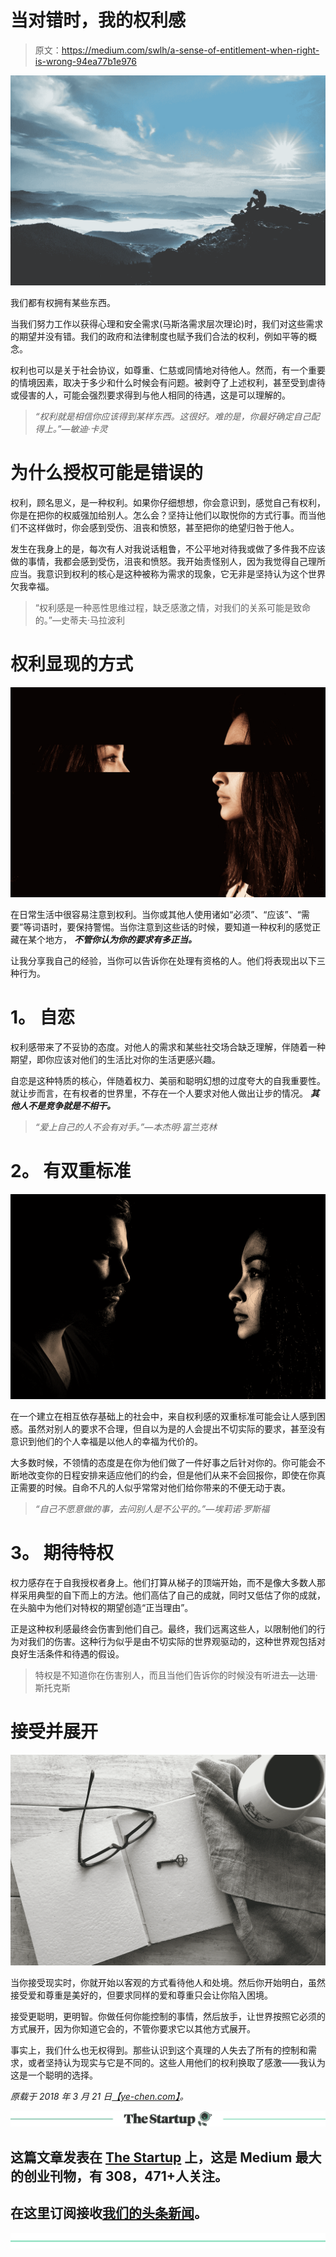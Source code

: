 # 当对错时，我的权利感

> 原文：<https://medium.com/swlh/a-sense-of-entitlement-when-right-is-wrong-94ea77b1e976>

![](img/5153247b7c714c84bbba501c518a6c95.png)

我们都有权拥有某些东西。

当我们努力工作以获得心理和安全需求(马斯洛需求层次理论)时，我们对这些需求的期望并没有错。我们的政府和法律制度也赋予我们合法的权利，例如平等的概念。

权利也可以是关于社会协议，如尊重、仁慈或同情地对待他人。然而，有一个重要的情境因素，取决于多少和什么时候会有问题。被剥夺了上述权利，甚至受到虐待或侵害的人，可能会强烈要求得到与他人相同的待遇，这是可以理解的。

> *“权利就是相信你应该得到某样东西。这很好。难的是，你最好确定自己配得上。”—敏迪·卡灵*

# **为什么授权可能是错误的**

权利，顾名思义，是一种权利。如果你仔细想想，你会意识到，感觉自己有权利，你是在把你的权威强加给别人。怎么会？坚持让他们以取悦你的方式行事。而当他们不这样做时，你会感到受伤、沮丧和愤怒，甚至把你的绝望归咎于他人。

发生在我身上的是，每次有人对我说话粗鲁，不公平地对待我或做了多件我不应该做的事情，我都会感到受伤，沮丧和愤怒。我开始责怪别人，因为我觉得自己理所应当。我意识到权利的核心是这种被称为需求的现象，它无非是坚持认为这个世界欠我幸福。

> “权利感是一种恶性思维过程，缺乏感激之情，对我们的关系可能是致命的。”—史蒂夫·马拉波利

# **权利显现的方式**

![](img/26680e4949fd80c2abfb93fe109588a3.png)

在日常生活中很容易注意到权利。当你或其他人使用诸如“必须”、“应该”、“需要”等词语时，要保持警惕。当你注意到这些话的时候，要知道一种权利的感觉正藏在某个地方， ***不管你认为你的要求有多正当。***

让我分享我自己的经验，当你可以告诉你在处理有资格的人。他们将表现出以下三种行为。

# **1。** **自恋**

权利感带来了不妥协的态度。对他人的需求和某些社交场合缺乏理解，伴随着一种期望，即你应该对他们的生活比对你的生活更感兴趣。

自恋是这种特质的核心，伴随着权力、美丽和聪明幻想的过度夸大的自我重要性。就让步而言，在有权者的世界里，不存在一个人要求对他人做出让步的情况。 ***其他人不是竞争就是不相干。***

> *“爱上自己的人不会有对手。”—本杰明·富兰克林*

# **2。** **有双重标准**

![](img/e99b7d62521d3e95dabd915925cc8577.png)

在一个建立在相互依存基础上的社会中，来自权利感的双重标准可能会让人感到困惑。虽然对别人的要求不合理，但自以为是的人会提出不切实际的要求，甚至没有意识到他们的个人幸福是以他人的幸福为代价的。

大多数时候，不领情的态度是在你为他们做了一件好事之后针对你的。你可能会不断地改变你的日程安排来适应他们的约会，但是他们从来不会回报你，即使在你真正需要的时候。自命不凡的人似乎常常对他们给你带来的不便无动于衷。

> *“自己不愿意做的事，去问别人是不公平的。”—埃莉诺·罗斯福*

# **3。** **期待特权**

权力感存在于自我授权者身上。他们打算从梯子的顶端开始，而不是像大多数人那样采用典型的自下而上的方法。他们高估了自己的成就，同时又低估了你的成就，在头脑中为他们对特权的期望创造“正当理由”。

正是这种权利感最终会伤害到他们自己。最终，我们远离这些人，以限制他们的行为对我们的伤害。这种行为似乎是由不切实际的世界观驱动的，这种世界观包括对良好生活条件和待遇的假设。

> 特权是不知道你在伤害别人，而且当他们告诉你的时候没有听进去—达珊·斯托克斯

# **接受并展开**

![](img/7de0ec9b5ed56e117b82580dae6e1dca.png)

当你接受现实时，你就开始以客观的方式看待他人和处境。然后你开始明白，虽然接受爱和尊重是美好的，但要求同样的爱和尊重只会让你陷入困境。

接受更聪明，更明智。你做任何你能控制的事情，然后放手，让世界按照它必须的方式展开，因为你知道它会的，不管你要求它以其他方式展开。

事实上，我们什么也无权得到。那些认识到这个真理的人失去了所有的控制和需求，或者坚持认为现实与它是不同的。这些人用他们的权利换取了感激——我认为这是一个聪明的选择。

*原载于 2018 年 3 月 21 日*[*【ye-chen.com】*](https://ye-chen.com/my-sense-of-entitlement-when-right-is-wrong/)*。*

[![](img/308a8d84fb9b2fab43d66c117fcc4bb4.png)](https://medium.com/swlh)

## 这篇文章发表在 [The Startup](https://medium.com/swlh) 上，这是 Medium 最大的创业刊物，有 308，471+人关注。

## 在这里订阅接收[我们的头条新闻](http://growthsupply.com/the-startup-newsletter/)。

[![](img/b0164736ea17a63403e660de5dedf91a.png)](https://medium.com/swlh)